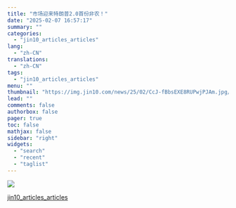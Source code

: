 ```yaml
---
title: "市场迎来特朗普2.0首份非农！"
date: "2025-02-07 16:57:17"
summary: ""
categories:
  - "jin10_articles_articles"
lang:
  - "zh-CN"
translations:
  - "zh-CN"
tags:
  - "jin10_articles_articles"
menu: ""
thumbnail: "https://img.jin10.com/news/25/02/CcJ-fBbsEXE8RUPwjPJAm.jpg/lite"
lead: ""
comments: false
authorbox: false
pager: true
toc: false
mathjax: false
sidebar: "right"
widgets:
  - "search"
  - "recent"
  - "taglist"
---
```


![](https://img.jin10.com/news/25/02/FvTw0U8X3X5Y6AM61C66A.jpg)

[jin10_articles_articles](https://xnews.jin10.com/details/162139)
